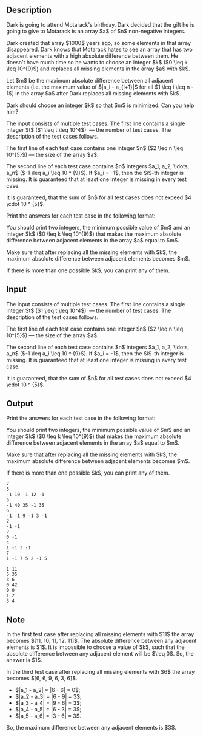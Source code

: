 ## Description

<div><p>Dark is going to attend Motarack's birthday. Dark decided that the gift he is going to give to Motarack is an array $a$ of $n$ non-negative integers.</p><p>Dark created that array $1000$ years ago, so some elements in that array disappeared. Dark knows that Motarack hates to see an array that has two adjacent elements with a high absolute difference between them. He doesn't have much time so he wants to choose an integer $k$ ($0 \leq k \leq 10^{9}$) and replaces all missing elements in the array $a$ with $k$.</p><p>Let $m$ be the maximum absolute difference between all adjacent elements (i.e. the maximum value of $|a_i - a_{i+1}|$ for all $1 \leq i \leq n - 1$) in the array $a$ after Dark replaces all missing elements with $k$.</p><p>Dark should choose an integer $k$ so that $m$ is minimized. Can you help him?</p></div><div class="input-specification"><p>The input consists of multiple test cases. The first line contains a single integer $t$ ($1 \leq t \leq 10^4$) &nbsp;— the number of test cases. The description of the test cases follows.</p><p>The first line of each test case contains one integer $n$ ($2 \leq n \leq 10^{5}$)&nbsp;— the size of the array $a$.</p><p>The second line of each test case contains $n$ integers $a_1, a_2, \ldots, a_n$ ($-1 \leq a_i \leq 10 ^ {9}$). If $a_i = -1$, then the $i$-th integer is missing. It is guaranteed that at least one integer is missing in every test case.</p><p>It is guaranteed, that the sum of $n$ for all test cases does not exceed $4 \cdot 10 ^ {5}$.</p></div><div class="output-specification"><p>Print the answers for each test case in the following format:</p><p>You should print two integers, the minimum possible value of $m$ and an integer $k$ ($0 \leq k \leq 10^{9}$) that makes the maximum absolute difference between adjacent elements in the array $a$ equal to $m$.</p><p>Make sure that after replacing all the missing elements with $k$, the maximum absolute difference between adjacent elements becomes $m$.</p><p>If there is more than one possible $k$, you can print any of them.</p></div>

## Input

<p>The input consists of multiple test cases. The first line contains a single integer $t$ ($1 \leq t \leq 10^4$) &nbsp;— the number of test cases. The description of the test cases follows.</p><p>The first line of each test case contains one integer $n$ ($2 \leq n \leq 10^{5}$)&nbsp;— the size of the array $a$.</p><p>The second line of each test case contains $n$ integers $a_1, a_2, \ldots, a_n$ ($-1 \leq a_i \leq 10 ^ {9}$). If $a_i = -1$, then the $i$-th integer is missing. It is guaranteed that at least one integer is missing in every test case.</p><p>It is guaranteed, that the sum of $n$ for all test cases does not exceed $4 \cdot 10 ^ {5}$.</p>

## Output

<p>Print the answers for each test case in the following format:</p><p>You should print two integers, the minimum possible value of $m$ and an integer $k$ ($0 \leq k \leq 10^{9}$) that makes the maximum absolute difference between adjacent elements in the array $a$ equal to $m$.</p><p>Make sure that after replacing all the missing elements with $k$, the maximum absolute difference between adjacent elements becomes $m$.</p><p>If there is more than one possible $k$, you can print any of them.</p>





```input1
7
5
-1 10 -1 12 -1
5
-1 40 35 -1 35
6
-1 -1 9 -1 3 -1
2
-1 -1
2
0 -1
4
1 -1 3 -1
7
1 -1 7 5 2 -1 5
```




```output1
1 11
5 35
3 6
0 42
0 0
1 2
3 4
```



## Note

<p>In the first test case after replacing all missing elements with $11$ the array becomes $[11, 10, 11, 12, 11]$. The absolute difference between any adjacent elements is $1$. It is impossible to choose a value of $k$, such that the absolute difference between any adjacent element will be $\leq 0$. So, the answer is $1$.</p><p>In the third test case after replacing all missing elements with $6$ the array becomes $[6, 6, 9, 6, 3, 6]$.</p><ul> <li> $|a_1 - a_2| = |6 - 6| = 0$; </li><li> $|a_2 - a_3| = |6 - 9| = 3$; </li><li> $|a_3 - a_4| = |9 - 6| = 3$; </li><li> $|a_4 - a_5| = |6 - 3| = 3$; </li><li> $|a_5 - a_6| = |3 - 6| = 3$. </li></ul><p>So, the maximum difference between any adjacent elements is $3$.</p>
